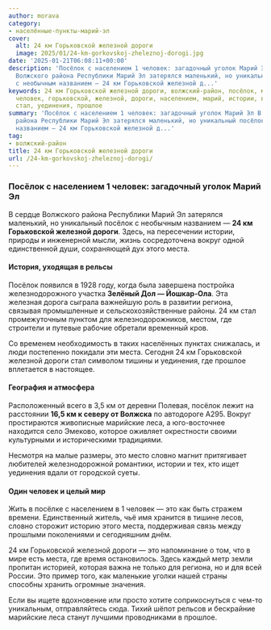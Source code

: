 ```yaml
---
author: morava
category:
- населённые-пункты-марий-эл
cover:
  alt: 24 км Горьковской железной дороги
  image: 2025/01/24-km-gorkovskoj-zheleznoj-dorogi.jpg
date: '2025-01-21T06:08:11+00:00'
description: 'Посёлок с населением 1 человек: загадочный уголок Марий Эл В сердце
  Волжского района Республики Марий Эл затерялся маленький, но уникальный посёлок
  с необычным названием — 24 км Горьковской железной д...'
keywords: 24 км Горьковской железной дороги, волжский-район, посёлок, места, это,
  человек, горьковской, железной, дороги, населением, марий, истории, вокруг, региона,
  стал, уединения, прошлое
summary: 'Посёлок с населением 1 человек: загадочный уголок Марий Эл В сердце Волжского
  района Республики Марий Эл затерялся маленький, но уникальный посёлок с необычным
  названием — 24 км Горьковской железной д...'
tag:
- волжский-район
title: 24 км Горьковской железной дороги
url: /24-km-gorkovskoj-zheleznoj-dorogi/
---
```


### Посёлок с населением 1 человек: загадочный уголок Марий Эл

В сердце Волжского района Республики Марий Эл затерялся маленький, но уникальный посёлок с необычным названием — **24 км Горьковской железной дороги**. Здесь, на пересечении истории, природы и инженерной мысли, жизнь сосредоточена вокруг одной единственной души, сохраняющей дух этого места.

#### История, уходящая в рельсы

Посёлок появился в 1928 году, когда была завершена постройка железнодорожного участка **Зелёный Дол — Йошкар-Ола**. Эта железная дорога сыграла важнейшую роль в развитии региона, связывая промышленные и сельскохозяйственные районы. 24 км стал промежуточным пунктом для железнодорожников, местом, где строители и путевые рабочие обретали временный кров.

Со временем необходимость в таких населённых пунктах снижалась, и люди постепенно покидали эти места. Сегодня 24 км Горьковской железной дороги стал символом тишины и уединения, где прошлое вплетается в настоящее.

#### География и атмосфера

Расположенный всего в 3,5 км от деревни Полевая, посёлок лежит на расстоянии **16,5 км к северу от Волжска** по автодороге А295\. Вокруг простираются живописные марийские леса, а юго-восточнее находится село Эмеково, которое оживляет окрестности своими культурными и историческими традициями.

Несмотря на малые размеры, это место словно магнит притягивает любителей железнодорожной романтики, истории и тех, кто ищет уединения вдали от городской суеты.

#### Один человек и целый мир

Жить в посёлке с населением в 1 человек — это как быть стражем времени. Единственный житель, чьё имя хранится в тишине лесов, словно сторожит историю этого места, поддерживая связь между прошлыми поколениями и сегодняшним днём.

24 км Горьковской железной дороги — это напоминание о том, что в мире есть места, где время остановилось. Здесь каждый метр земли пропитан историей, которая важна не только для региона, но и для всей России. Это пример того, как маленькие уголки нашей страны способны хранить огромные значения.

Если вы ищете вдохновение или просто хотите соприкоснуться с чем-то уникальным, отправляйтесь сюда. Тихий шёпот рельсов и бескрайние марийские леса станут лучшими проводниками в прошлое.